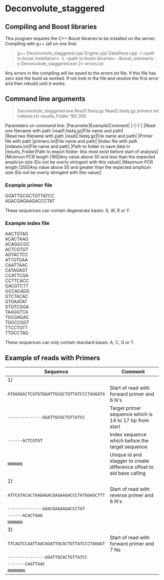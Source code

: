 # Deconvolute_staggered

## Compiling and Boost libraries
This program requires the C++ Boost libraries to be installed on the server.  
Compiling with g++ (all on one line)

> g++ Deconvolute_staggered.cpp Engine.cpp DataStore.cpp -I \<path to boost installation\> -L \<path to boost libraries\> -lboost_iostreams -o Deconvolute_staggered.exe 2> errors.txt

Any errors in the compiling will be saved to the errors.txt file. If this file has zero size the build as worked. If not look in the file and resolve the first error and then rebuild until it works.

## Command line arguments

> Deconvolute_staggered.exe Read1.fastq.gz Read2.fastq.gz primers.txt indexes.txt results_Folder 190 350

Parameters on command line: 
|Parameter|Example|Comment|
|-|-|-|
|Read one filename with path |read1.fastq.gz|File name and path|  
|Read two filename with path |read2.fastq.gz|File name and path| 
|Primer file with path |primers.txt|File name and path|
|Index file with path |indexes.txt|File name and path|
|Path to folder to save data in |results_Folder|Path to export folder: this most exist before start of analysis|
|Minimum PCR length |190|Any value above 50 and less than the expected amplicon size (Do not be overly stringent with this value)| 
|Maximum PCR length |350|Any value above 50 and greater than the expected amplicon size (Do not be overly stringent with this value)|   

### Example primer file
GGATTGCGCTGTTATCC  
AGACGAGAAGACCCTAT  

These sequences can contain degenerate bases: S, W, R or Y.

### Example index file
AACTGTAG  
ACACTAAG  
ACAGGCGC  
ACTCGTGT  
AGTACTCC  
ATTGTGAA  
CAATTAAC  
CATAGAGT  
CCATTCGA  
CCTTCACC  
GACGTCTT   
GCCACAGG  
GTCTACAC  
GTGAATAT  
GTGTCGGA  
TAAGGTCA  
TGCGAGAC  
TGGCCGGT  
TTCCTGTT  
TTGCCTAG  

These sequences can only contain standard bases: A, C, G or T.

## Example of reads with Primers

|Sequence|Comment|
|-|-|
|1)||
|``ATGGGGACTCGTGTGGATTGCGCTGTTATCCCTAGGGTA``| Start of read with forward primer and 6 N's|
|``--------------GGATTGCGCTGTTATCC``|Target primer sequence which is 14 to 17 bp from start|
|``------ACTCGTGT``|Index sequence which before the target sequence|
|``NNNNNN``|Unique id and stagger to create difference offset to aid base calling|
|2)||
|``ATTCGTACACTAAGAGACGAGAAGACCCTATGGAGCTTT``|Start of read with reverse primer and 6 N's|
|``--------------AGACGAGAAGACCCTAT``||
|``------ACACTAAG``||
|``NNNNNN``||
|3)||
|``TTCAGTCCAATTAACGGATTGCGCTGTTATCCCTAGGGT``|Start of read with forward primer and 7 Ns|
|``---------------GGATTGCGCTGTTATCC``||
|``-------CAATTAAC``||
|``NNNNNNN``||
